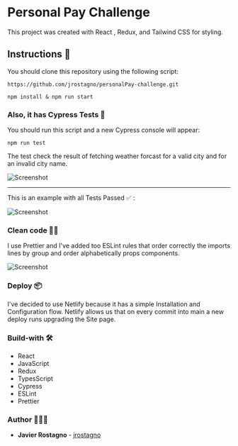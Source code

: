 # Personal Pay Challenge

This project was created with React , Redux, and Tailwind CSS for styling.

## Instructions 🚀

You should clone this repository using the following script:

```
https://github.com/jrostagno/personalPay-challenge.git
```

```
npm install & npm run start
```

### Also, it has Cypress Tests 🚨

You should run this script and a new Cypress console will appear:

```
npm run test
```

The test check the result of fetching weather forcast for a valid city and for an invalid city name.

![Screenshot](https://res.cloudinary.com/dlw5hqmkj/image/upload/v1659028467/Test1_d8uwgj.png)

<hr>
This is an example with all Tests Passed ✅ :

![Screenshot](https://res.cloudinary.com/dlw5hqmkj/image/upload/v1659028470/test2_uriqa8.png)

### Clean code 💅🏻

I use Prettier and I've added too ESLint rules that order correctly the imports lines by group and order alphabetically props components.

![Screenshot](https://res.cloudinary.com/dlw5hqmkj/image/upload/v1659024546/eslint_fz1gzl.png)

### Deploy 📦

I've decided to use Netlify because it has a simple Installation and Configuration flow. Netlify allows us that on every commit into main a new deploy runs upgrading the Site page.

### Build-with 🛠️

- React
- JavaScript
- Redux
- TypesScript
- Cypress
- ESLint
- Prettier

### Author 👨🏻‍💻

- **Javier Rostagno** - [jrostagno](https://github.com/jrostagno)
